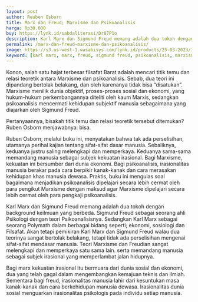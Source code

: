 ```yaml
---
layout: post
author: Reuben Osborn
title: Marx dan Freud; Marxisme dan Psikoanalisis
harga: Rp30.000
buy: https://lynk.id/sabdaliterasi/Dr87P1o
description: Karl Marx dan Sigmund Freud memang adalah dua tokoh dengan background keilmuan yang berbeda. Sigmund Freud sebagai seorang ahli Psikologi dengan teori psikoanalisis.
permalink: /marx-dan-freud-marxisme-dan-psikoanalisis/
image: https://s3.us-west-1.wasabisys.com/lynk.id/products/25-03-2023/1679686903021_9069424.svg
keyword: [karl marx, marx, freud, sigmund freud, psikoanalisis, marxisme, buku psikoanalisis, ebook marx]
---
```

<p>Konon, salah satu hajat terbesar filsafat Barat adalah mencari titik temu dan relasi teoretik antara Marxisme dan psikoanalisis. Sebab, dua teori ini dipandang bertolak belakang, dan oleh karenanya tidak bisa “disatukan”. Marxisme menilik dunia objektif, proses-proses sosial dan ekonomi, yang hukum-hukum perkembangannya diteliti oleh kaum Marxis, sedangkan psikoanalisis mencermati kehidupan subjektif manusia sebagaimana yang diajarkan oleh Sigmund Freud.</p><p>Pertanyaannya, bisakah titik temu dan relasi teoretik tersebut ditemukan? Ruben Osborn menjawabnya: bisa.</p><p>Ruben Osborn, melalui buku ini, menyatakan bahwa tak ada perselisihan, utamanya perihal kajian tentang sifat-sifat dasar manusia. Sebaliknya, keduanya justru saling melengkapi dan memperkaya. Keduanya sama-sama memandang manusia sebagai subjek kekuatan irasional. Bagi Marxisme, kekuatan ini bersumber dari dunia ekonomi. Bagi psikoanalisis, irasionalitas manusia berakar pada cara berpikir kanak-kanak dan cara merasakan kehidupan khas manusia dewasa. Praktis, buku ini mengulas soal bagaimana menjadikan psikoanalisis dipelajari secara lebih cermat oleh para pengikut Marxisme dengan maksud agar Marxisme dipelajari secara lebih cermat oleh para pengkaji psikoanalisis.</p><p>Karl Marx dan Sigmund Freud memang adalah dua tokoh dengan background keilmuan yang berbeda. Sigmund Freud sebagai seorang ahli Psikologi dengan teori Psikoanalisisnya. Sedangkan Karl Marx sebagai seorang Polymath dalam berbagai bidang seperti; ekonomi, sosiologi dan Filsafat. Akan tetapi pemikiran Karl Marx dan Sigmund Freud walau dua teorinya sangat bertolak belakang, tetapi tidak ada perselisihan mengenai sifat-sifat mendasar manusia. Teori Marxisme dan Freudian sangat melengkapi dan memperkaya satu sama lain. serta memandang manusia sebagai subjek irasional yang memperlambat jalan hidupnya.&nbsp;</p><p>Bagi marx kekuatan irasional itu bermuara dari dunia sosial dan ekonomi, dua yang telah gagal dalam mengembangkan kemajuan teknis dan ilmiah. Sementara bagi freud, irasionalitas manusia lahir dari kesuntukan masa kanak-kanak dan cara berkehidupan manusia dewasa. Irasionalitas dunia sosial menguarkan irasionalitas psikologis pada individu setiap manusia.</p>
